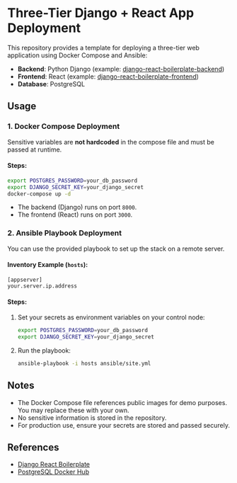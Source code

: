 # Three-Tier Django + React App Deployment

This repository provides a template for deploying a three-tier web application using Docker Compose and Ansible:

- **Backend**: Python Django (example: [django-react-boilerplate-backend](https://github.com/aviyadav/django-react-boilerplate))
- **Frontend**: React (example: [django-react-boilerplate-frontend](https://github.com/aviyadav/django-react-boilerplate))
- **Database**: PostgreSQL

## Usage

### 1. Docker Compose Deployment

Sensitive variables are **not hardcoded** in the compose file and must be passed at runtime.

#### Steps:

```sh
export POSTGRES_PASSWORD=your_db_password
export DJANGO_SECRET_KEY=your_django_secret
docker-compose up -d
```

- The backend (Django) runs on port `8000`.
- The frontend (React) runs on port `3000`.

### 2. Ansible Playbook Deployment

You can use the provided playbook to set up the stack on a remote server.

#### Inventory Example (`hosts`):

```
[appserver]
your.server.ip.address
```

#### Steps:

1. Set your secrets as environment variables on your control node:
   ```sh
   export POSTGRES_PASSWORD=your_db_password
   export DJANGO_SECRET_KEY=your_django_secret
   ```
2. Run the playbook:
   ```sh
   ansible-playbook -i hosts ansible/site.yml
   ```

## Notes

- The Docker Compose file references public images for demo purposes. You may replace these with your own.
- No sensitive information is stored in the repository.
- For production use, ensure your secrets are stored and passed securely.

## References

- [Django React Boilerplate](https://github.com/aviyadav/django-react-boilerplate)
- [PostgreSQL Docker Hub](https://hub.docker.com/_/postgres)
